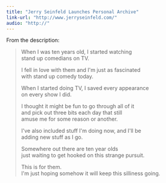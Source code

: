```yaml
---
title: "Jerry Seinfeld Launches Personal Archive"
link-url: "http://www.jerryseinfeld.com/"
audio: "http://"
---
```

<p>From the description:</p>
<blockquote><p>When I was ten years old, I started watching<br />
stand up comedians on TV.</p>
<p>I fell in love with them and I'm just as fascinated<br />
with stand up comedy today.</p>
<p>When I started doing TV, I saved every appearance<br />
on every show I did.</p>
<p>I thought it might be fun to go through all of it<br />
and pick out three bits each day that still<br />
amuse me for some reason or another.</p>
<p>I've also included stuff I'm doing now, and I'll be<br />
adding new stuff as I go.</p>
<p>Somewhere out there are ten year olds<br />
just waiting to get hooked on this strange pursuit.</p>
<p>This is for them.<br />
I'm just hoping somehow it will keep this silliness going.</p></blockquote>
